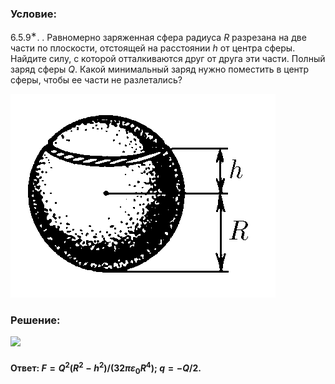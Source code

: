 ###  Условие: 

$6.5.9^{∗}.$ . Равномерно заряженная сфера радиуса $R$ разрезана на две части по плоскости, отстоящей на расстоянии $h$ от центра сферы. Найдите силу, с которой отталкиваются друг от друга эти части. Полный заряд сферы $Q$. Какой минимальный заряд нужно поместить в центр сферы, чтобы ее части не разлетались? 

![К задаче $6.5.9^{∗}.$|424x326, 35%](../../img/6.5.9/statement.png) 

###  Решение: 

![](https://www.youtube.com/embed/j96JYWx9gvM) 

####  Ответ: $F=Q^2(R^2-h^2)/(32\pi\varepsilon_0R^4);~q=-Q/2.$
